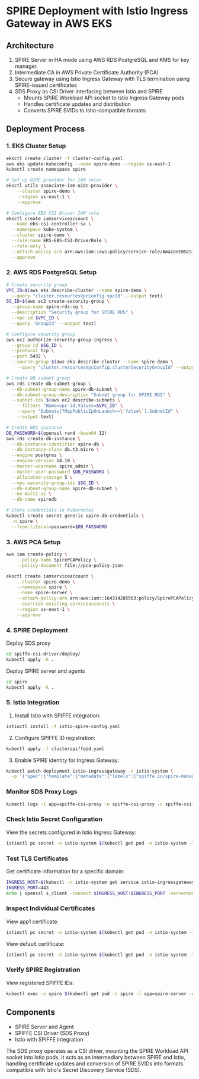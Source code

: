 # SPIRE Deployment with Istio Ingress Gateway in AWS EKS

## Architecture

1. SPIRE Server in HA mode using AWS RDS PostgreSQL and KMS for key manager.
2. Intermediate CA in AWS Private Certificate Authority (PCA)
3. Secure gateway using Istio Ingress Gateway with TLS termination using SPIRE-issued certificates
4. SDS Proxy as CSI Driver interfacing between Istio and SPIRE
    - Mounts SPIRE Workload API socket to Istio Ingress Gateway pods
    - Handles certificate updates and distribution
    - Converts SPIRE SVIDs to Istio-compatible formats

## Deployment Process

### 1. EKS Cluster Setup

```bash
eksctl create cluster -f cluster-config.yaml
aws eks update-kubeconfig --name spire-demo --region us-east-1
kubectl create namespace spire

# Set up OIDC provider for IAM roles
eksctl utils associate-iam-oidc-provider \
    --cluster spire-demo \
    --region us-east-1 \
    --approve

# Configure EBS CSI Driver IAM role
eksctl create iamserviceaccount \
  --name ebs-csi-controller-sa \
  --namespace kube-system \
  --cluster spire-demo \
  --role-name EKS-EBS-CSI-DriverRole \
  --role-only \
  --attach-policy-arn arn:aws:iam::aws:policy/service-role/AmazonEBSCSIDriverPolicy \
  --approve
```

### 2. AWS RDS PostgreSQL Setup

```bash
# Create security group
VPC_ID=$(aws eks describe-cluster --name spire-demo \
  --query "cluster.resourcesVpcConfig.vpcId" --output text)
SG_ID=$(aws ec2 create-security-group \
  --group-name spire-rds-sg \
  --description "Security group for SPIRE RDS" \
  --vpc-id $VPC_ID \
  --query 'GroupId' --output text)

# Configure security group
aws ec2 authorize-security-group-ingress \
  --group-id $SG_ID \
  --protocol tcp \
  --port 5432 \
  --source-group $(aws eks describe-cluster --name spire-demo \
    --query "cluster.resourcesVpcConfig.clusterSecurityGroupId" --output text)

# Create DB subnet group
aws rds create-db-subnet-group \
  --db-subnet-group-name spire-db-subnet \
  --db-subnet-group-description "Subnet group for SPIRE RDS" \
  --subnet-ids $(aws ec2 describe-subnets \
    --filters "Name=vpc-id,Values=$VPC_ID" \
    --query "Subnets[?MapPublicIpOnLaunch==\`false\`].SubnetId" \
    --output text)

# Create RDS instance
DB_PASSWORD=$(openssl rand -base64 12)
aws rds create-db-instance \
  --db-instance-identifier spire-db \
  --db-instance-class db.t3.micro \
  --engine postgres \
  --engine-version 14.10 \
  --master-username spire_admin \
  --master-user-password $DB_PASSWORD \
  --allocated-storage 5 \
  --vpc-security-group-ids $SG_ID \
  --db-subnet-group-name spire-db-subnet \
  --no-multi-az \
  --db-name spiredb

# Store credentials in Kubernetes
kubectl create secret generic spire-db-credentials \
  -n spire \
  --from-literal=password=$DB_PASSWORD
```

### 3. AWS PCA Setup

```bash
aws iam create-policy \
    --policy-name SpirePCAPolicy \
    --policy-document file://pca-policy.json

eksctl create iamserviceaccount \
    --cluster spire-demo \
    --namespace spire \
    --name spire-server \
    --attach-policy-arn arn:aws:iam::164314285563:policy/SpirePCAPolicy \
    --override-existing-serviceaccounts \
    --region us-east-1 \
    --approve
```

### 4. SPIRE Deployment

Deploy SDS proxy

```bash
cd spiffe-csi-driver/deploy/
kubectl apply -k .
```

Deploy SPIRE server and agents

```bash
cd spire
kubectl apply -k .
```

### 5. Istio Integration

1. Install Istio with SPIFFE integration:

```bash
istioctl install -f istio-spire-config.yaml
```

2. Configure SPIFFE ID registration:

```bash
kubectl apply -f clusterspiffeid.yaml
```

3. Enable SPIRE identity for Ingress Gateway:

```bash
kubectl patch deployment istio-ingressgateway -n istio-system \
  -p '{"spec":{"template":{"metadata":{"labels":{"spiffe.io/spire-managed-identity": "true"}}}}}'
```

### Monitor SDS Proxy Logs

```bash
kubectl logs -l app=spiffe-csi-proxy -n spiffe-csi-proxy -c spiffe-csi-proxy -f
```

### Check Istio Secret Configuration

View the secrets configured in Istio Ingress Gateway:

```bash
istioctl pc secret -n istio-system $(kubectl get pod -n istio-system -l app=istio-ingressgateway -o jsonpath='{.items[0].metadata.name}')
```

### Test TLS Certificates

Get certificate information for a specific domain:

```bash
INGRESS_HOST=$(kubectl -n istio-system get service istio-ingressgateway -o jsonpath='{.status.loadBalancer.ingress[0].hostname}')
INGRESS_PORT=443
echo | openssl s_client -connect $INGRESS_HOST:$INGRESS_PORT -servername app1.example.org -showcerts | openssl x509 -noout -text
```

### Inspect Individual Certificates

View app1 certificate:

```bash
istioctl pc secret -n istio-system $(kubectl get pod -n istio-system -l app=istio-ingressgateway -o jsonpath='{.items[0].metadata.name}') -o json | jq -r '.dynamicActiveSecrets[1].secret.tlsCertificate.certificateChain.inlineBytes' | base64 -d | openssl x509 -text -noout
```

View default certificate:

```bash
istioctl pc secret -n istio-system $(kubectl get pod -n istio-system -l app=istio-ingressgateway -o jsonpath='{.items[0].metadata.name}') -o json | jq -r '.dynamicActiveSecrets[0].secret.tlsCertificate.certificateChain.inlineBytes' | base64 -d | openssl x509 -text -noout
```

### Verify SPIRE Registration

View registered SPIFFE IDs:

```bash
kubectl exec -n spire $(kubectl get pod -n spire -l app=spire-server -o jsonpath='{.items[0].metadata.name}') -c spire-server -- /opt/spire/bin/spire-server entry show
```

## Components

- SPIRE Server and Agent
- SPIFFE CSI Driver (SDS Proxy)
- Istio with SPIFFE integration

The SDS proxy operates as a CSI driver, mounting the SPIRE Workload API socket into Istio pods. It acts as an
intermediary between SPIRE and Istio, handling certificate updates and conversion of SPIRE SVIDs into formats compatible
with Istio's Secret Discovery Service (SDS).